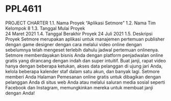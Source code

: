 # PPL4611
PROJECT CHARTER
1.1.	Nama Proyek
“Aplikasi Setmore” 
1.2.	Nama Tim		
Kelompok 8
1.3.	Tanggal Mulai Proyek 	
24 Maret 2021
1.4.	Tanggal Berakhir Proyek 
24 Juli 2021
1.5.	Deskripsi Proyek
Setmore merupakan aplikasi untuk manajemen pertemuan publisher dengan game designer dengan cara  melalui video online dengan sebelumnya telah mengeset terlebih dahulu jadwal pertemuan onlinenya. Setmore memberdayakan bisnis Anda dengan platform penjadwalan online gratis yang dirancang dengan indah dan super intuitif. Buat janji, rapat video hanya dengan beberapa ketukan, akses data pelanggan di ujung jari Anda, kelola beberapa kalender staf dalam satu akun, dan banyak lagi. Setmore memberi Anda Halaman Pemesanan online gratis untuk dibagikan dengan pelanggan Anda di situs web Anda atau melalui saluran media sosial seperti Facebook dan Instagram, memungkinkan mereka untuk membuat janji dengan Anda!


